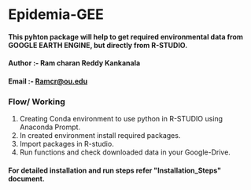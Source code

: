 # Epidemia-GEE
#### This pyhton package will help to get required environmental data from GOOGLE EARTH ENGINE, but directly from R-STUDIO.
#### Author :- Ram charan Reddy Kankanala
#### Email :- Ramcr@ou.edu

### Flow/ Working
1) Creating Conda environment to use python in R-STUDIO using Anaconda Prompt.
2) In created environment install required packages.
3) Import packages in R-studio.
4) Run functions and check downloaded data in your Google-Drive.

#### For detailed installation and run steps refer "Installation_Steps" document.
